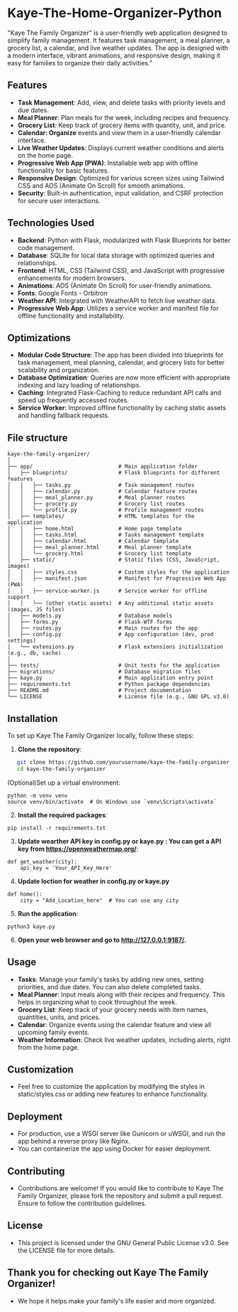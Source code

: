 # Kaye-The-Home-Organizer-Python
"Kaye The Family Organizer" is a user-friendly web application designed to simplify family management. It features task management, a meal planner, a grocery list, a calendar, and live weather updates. The app is designed with a modern interface, vibrant animations, and responsive design, making it easy for families to organize their daily activities."

## Features

- **Task Management**: Add, view, and delete tasks with priority levels and due dates.
- **Meal Planner**: Plan meals for the week, including recipes and frequency.
- **Grocery List**: Keep track of grocery items with quantity, unit, and price.
- **Calendar: Organize** events and view them in a user-friendly calendar interface.
- **Live Weather Updates**: Displays current weather conditions and alerts on the home page.
- **Progressive Web App (PWA)**: Installable web app with offline functionality for basic features.
- **Responsive Design**: Optimized for various screen sizes using Tailwind CSS and AOS (Animate On Scroll) for smooth animations.
- **Security**: Built-in authentication, input validation, and CSRF protection for secure user interactions.

## Technologies Used

- **Backend**: Python with Flask, modularized with Flask Blueprints for better code management.
- **Database**: SQLite for local data storage with optimized queries and relationships.
- **Frontend**: HTML, CSS (Tailwind CSS), and JavaScript with progressive enhancements for modern browsers.
- **Animations**: AOS (Animate On Scroll) for user-friendly animations.
- **Fonts**: Google Fonts - Orbitron
- **Weather API**: Integrated with WeatherAPI to fetch live weather data.
- **Progressive Web App**: Utilizes a service worker and manifest file for offline functionality and installability.

## Optimizations
- **Modular Code Structure**: The app has been divided into blueprints for task management, meal planning, calendar, and grocery lists for better scalability and organization.
- **Database Optimization**: Queries are now more efficient with appropriate indexing and lazy loading of relationships.
- **Caching**: Integrated Flask-Caching to reduce redundant API calls and speed up frequently accessed routes.
- **Service Worker**: Improved offline functionality by caching static assets and handling fallback requests.

## File structure
```
kaye-the-family-organizer/
│
├── app/                           # Main application folder
│   ├── blueprints/                # Flask blueprints for different features
│   │   ├── tasks.py               # Task management routes
│   │   ├── calendar.py            # Calendar feature routes
│   │   ├── meal_planner.py        # Meal planner routes
│   │   ├── grocery.py             # Grocery list routes
│   │   └── profile.py             # Profile management routes
│   ├── templates/                 # HTML templates for the application
│   │   ├── home.html              # Home page template
│   │   ├── tasks.html             # Tasks management template
│   │   ├── calendar.html          # Calendar template
│   │   ├── meal_planner.html      # Meal planner template
│   │   └── grocery.html           # Grocery list template
│   ├── static/                    # Static files (CSS, JavaScript, images)
│   │   ├── styles.css             # Custom styles for the application
│   │   ├── manifest.json          # Manifest for Progressive Web App (PWA)
│   │   ├── service-worker.js      # Service worker for offline support
│   │   └── (other static assets)  # Any additional static assets (images, JS files)
│   ├── models.py                  # Database models
│   ├── forms.py                   # Flask-WTF forms
│   ├── routes.py                  # Main routes for the app
│   ├── config.py                  # App configuration (dev, prod settings)
│   └── extensions.py              # Flask extensions initialization (e.g., db, cache)
│
├── tests/                         # Unit tests for the application
├── migrations/                    # Database migration files
├── kaye.py                        # Main application entry point
├── requirements.txt               # Python package dependencies
├── README.md                      # Project documentation
└── LICENSE                        # License file (e.g., GNU GPL v3.0)
```

## Installation

To set up Kaye The Family Organizer locally, follow these steps:

1. **Clone the repository**:
```bash
   git clone https://github.com/yourusername/kaye-the-family-organizer.git
   cd kaye-the-family-organizer
```
(Optional)Set up a virtual environment:
```
python -m venv venv
source venv/bin/activate  # On Windows use `venv\Scripts\activate`
```
2. **Install the required packages**:
```
pip install -r requirements.txt
```
3. **Update wearther API key in config.py or kaye.py : You can get a API key from https://openweathermap.org/**:
```
def get_weather(city):
    api_key = 'Your_API_Key_Here'
```
4. **Update loction for weather in config.py or kaye.py**
```
def home():
    city = "Add_Location_here"  # You can use any city
```
5. **Run the application**:

 ```
python3 kaye.py
 ```
6. **Open your web browser and go to http://127.0.0.1:9187/.**

## Usage
- **Tasks**: Manage your family's tasks by adding new ones, setting priorities, and due dates. You can also delete completed tasks.
- **Meal Planner**: Input meals along with their recipes and frequency. This helps in organizing what to cook throughout the week.
- **Grocery List**: Keep track of your grocery needs with item names, quantities, units, and prices.
- **Calendar**: Organize events using the calendar feature and view all upcoming family events.
- **Weather Information**: Check live weather updates, including alerts, right from the home page.

## Customization
- Feel free to customize the application by modifying the styles in static/styles.css or adding new features to enhance functionality.

## Deployment
- For production, use a WSGI server like Gunicorn or uWSGI, and run the app behind a reverse proxy like Nginx.
- You can containerize the app using Docker for easier deployment.

## Contributing
- Contributions are welcome! If you would like to contribute to Kaye The Family Organizer, please fork the repository and submit a pull request. Ensure to follow the contribution guidelines.

## License
- This project is licensed under the GNU General Public License v3.0. See the LICENSE file for more details.

## Thank you for checking out Kaye The Family Organizer! 
- We hope it helps make your family's life easier and more organized.
